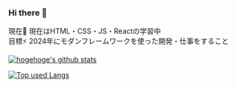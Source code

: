### Hi there 👋
現在🌱  現在はHTML・CSS・JS・Reactの学習中<br>
目標⚡  2024年にモダンフレームワークを使った開発・仕事をすること
<br>

<!-- リポジトリステータス -->
[![hogehoge's github stats](https://github-readme-stats.vercel.app/api?username=haruki0314&hide=contribs&count_private=true&show_icons=true&theme=tokyonight)](https://github.com/haruki0314/)

<!-- ソースコード統計 -->
[![Top used Langs](https://github-readme-stats.vercel.app/api/top-langs/?username=haruki0314&layout=compact&theme=tokyonight)](https://github.com/haruki0314/)


